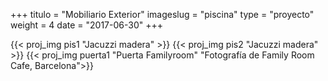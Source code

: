 +++
titulo = "Mobiliario Exterior"
imageslug = "piscina"
type = "proyecto"
weight = 4
date = "2017-06-30"
+++


{{< proj_img pis1 "Jacuzzi madera" >}}
{{< proj_img pis2 "Jacuzzi madera" >}}
{{< proj_img puerta1 "Puerta Familyroom" "Fotografía de Family Room Cafe, Barcelona">}}

